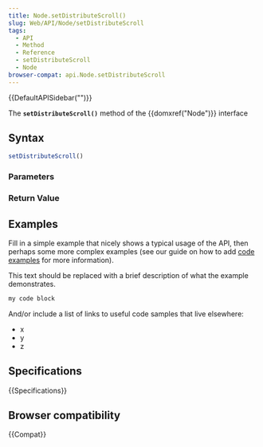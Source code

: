 ```yaml
---
title: Node.setDistributeScroll()
slug: Web/API/Node/setDistributeScroll
tags:
  - API
  - Method
  - Reference
  - setDistributeScroll
  - Node
browser-compat: api.Node.setDistributeScroll
---
```

{{DefaultAPISidebar("")}}

The **`setDistributeScroll()`** method of the {{domxref("Node")}} interface 

## Syntax

```js
setDistributeScroll()
```

### Parameters



### Return Value



## Examples

Fill in a simple example that nicely shows a typical usage of the API, then perhaps some more complex examples (see our guide on how to add [code examples](/en-US/docs/MDN/Contribute/Structures/Code_examples) for more information).

This text should be replaced with a brief description of what the example demonstrates.

```js
my code block
```

And/or include a list of links to useful code samples that live elsewhere:

*   x
*   y
*   z

## Specifications

{{Specifications}}

## Browser compatibility

{{Compat}}

